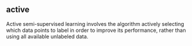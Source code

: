 ## active
Active semi-supervised learning involves the algorithm actively selecting which data points to label in order to improve its performance, rather than using all available unlabeled data.

